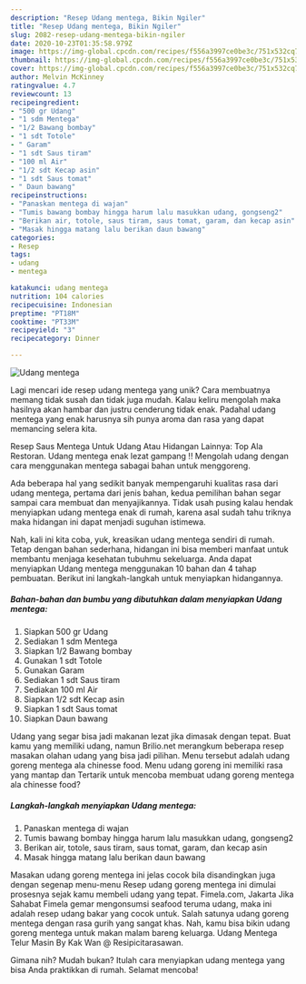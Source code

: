 ```yaml
---
description: "Resep Udang mentega, Bikin Ngiler"
title: "Resep Udang mentega, Bikin Ngiler"
slug: 2082-resep-udang-mentega-bikin-ngiler
date: 2020-10-23T01:35:58.979Z
image: https://img-global.cpcdn.com/recipes/f556a3997ce0be3c/751x532cq70/udang-mentega-foto-resep-utama.jpg
thumbnail: https://img-global.cpcdn.com/recipes/f556a3997ce0be3c/751x532cq70/udang-mentega-foto-resep-utama.jpg
cover: https://img-global.cpcdn.com/recipes/f556a3997ce0be3c/751x532cq70/udang-mentega-foto-resep-utama.jpg
author: Melvin McKinney
ratingvalue: 4.7
reviewcount: 13
recipeingredient:
- "500 gr Udang"
- "1 sdm Mentega"
- "1/2 Bawang bombay"
- "1 sdt Totole"
- " Garam"
- "1 sdt Saus tiram"
- "100 ml Air"
- "1/2 sdt Kecap asin"
- "1 sdt Saus tomat"
- " Daun bawang"
recipeinstructions:
- "Panaskan mentega di wajan"
- "Tumis bawang bombay hingga harum lalu masukkan udang, gongseng2"
- "Berikan air, totole, saus tiram, saus tomat, garam, dan kecap asin"
- "Masak hingga matang lalu berikan daun bawang"
categories:
- Resep
tags:
- udang
- mentega

katakunci: udang mentega 
nutrition: 104 calories
recipecuisine: Indonesian
preptime: "PT18M"
cooktime: "PT33M"
recipeyield: "3"
recipecategory: Dinner

---
```



![Udang mentega](https://img-global.cpcdn.com/recipes/f556a3997ce0be3c/751x532cq70/udang-mentega-foto-resep-utama.jpg)

Lagi mencari ide resep udang mentega yang unik? Cara membuatnya memang tidak susah dan tidak juga mudah. Kalau keliru mengolah maka hasilnya akan hambar dan justru cenderung tidak enak. Padahal udang mentega yang enak harusnya sih punya aroma dan rasa yang dapat memancing selera kita.

Resep Saus Mentega Untuk Udang Atau Hidangan Lainnya: Top Ala Restoran. Udang mentega enak lezat gampang !! Mengolah udang dengan cara menggunakan mentega sabagai bahan untuk menggoreng.

Ada beberapa hal yang sedikit banyak mempengaruhi kualitas rasa dari udang mentega, pertama dari jenis bahan, kedua pemilihan bahan segar sampai cara membuat dan menyajikannya. Tidak usah pusing kalau hendak menyiapkan udang mentega enak di rumah, karena asal sudah tahu triknya maka hidangan ini dapat menjadi suguhan istimewa.


Nah, kali ini kita coba, yuk, kreasikan udang mentega sendiri di rumah. Tetap dengan bahan sederhana, hidangan ini bisa memberi manfaat untuk membantu menjaga kesehatan tubuhmu sekeluarga. Anda dapat menyiapkan Udang mentega menggunakan 10 bahan dan 4 tahap pembuatan. Berikut ini langkah-langkah untuk menyiapkan hidangannya.

<!--inarticleads1-->

##### Bahan-bahan dan bumbu yang dibutuhkan dalam menyiapkan Udang mentega:

1. Siapkan 500 gr Udang
1. Sediakan 1 sdm Mentega
1. Siapkan 1/2 Bawang bombay
1. Gunakan 1 sdt Totole
1. Gunakan  Garam
1. Sediakan 1 sdt Saus tiram
1. Sediakan 100 ml Air
1. Siapkan 1/2 sdt Kecap asin
1. Siapkan 1 sdt Saus tomat
1. Siapkan  Daun bawang


Udang yang segar bisa jadi makanan lezat jika dimasak dengan tepat. Buat kamu yang memiliki udang, namun Brilio.net merangkum beberapa resep masakan olahan udang yang bisa jadi pilihan. Menu tersebut adalah udang goreng mentega ala chinesse food. Menu udang goreng ini memiliki rasa yang mantap dan Tertarik untuk mencoba membuat udang goreng mentega ala chinesse food? 

<!--inarticleads2-->

##### Langkah-langkah menyiapkan Udang mentega:

1. Panaskan mentega di wajan
1. Tumis bawang bombay hingga harum lalu masukkan udang, gongseng2
1. Berikan air, totole, saus tiram, saus tomat, garam, dan kecap asin
1. Masak hingga matang lalu berikan daun bawang


Masakan udang goreng mentega ini jelas cocok bila disandingkan juga dengan segenap menu-menu Resep udang goreng mentega ini dimulai prosesnya sejak kamu membeli udang yang tepat. Fimela.com, Jakarta Jika Sahabat Fimela gemar mengonsumsi seafood teruma udang, maka ini adalah resep udang bakar yang cocok untuk. Salah satunya udang goreng mentega dengan rasa gurih yang sangat khas. Nah, kamu bisa bikin udang goreng mentega untuk makan malam bareng keluarga. Udang Mentega Telur Masin By Kak Wan @ Resipicitarasawan. 

Gimana nih? Mudah bukan? Itulah cara menyiapkan udang mentega yang bisa Anda praktikkan di rumah. Selamat mencoba!
